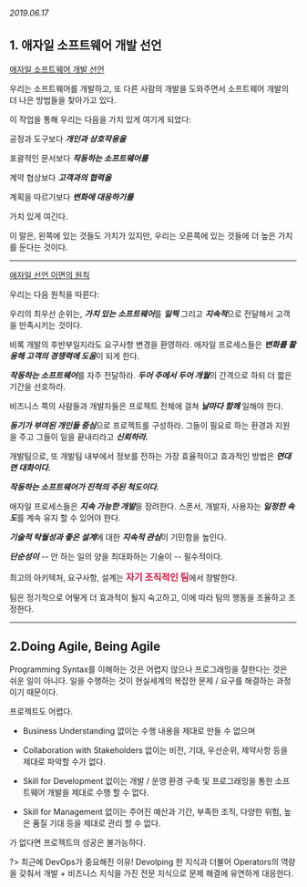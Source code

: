 ###### 2019.06.17

## 1. 애자일 소프트웨어 개발 선언

[애자일 소프트웨어 개발 선언](https://agilemanifesto.org/iso/ko/manifesto.html)

우리는 소프트웨어를 개발하고, 또 다른 사람의 개발을 도와주면서 소프트웨어 개발의 더 나은 방법들을 찾아가고 있다. 

이 작업을 통해 우리는 다음을 가치 있게 여기게 되었다:

공정과 도구보다 ***개인과 상호작용을***

포괄적인 문서보다 ***작동하는 소프트웨어를***

계약 협상보다 ***고객과의 협력을***

계획을 따르기보다 ***변화에 대응하기를***

가치 있게 여긴다. 

이 말은, 왼쪽에 있는 것들도 가치가 있지만, 우리는 오른쪽에 있는 것들에 더 높은 가치를 둔다는 것이다.
<hr />

[애자일 선언 이면의 원칙](https://agilemanifesto.org/iso/ko/principles.html)

우리는 다음 원칙을 따른다:

우리의 최우선 순위는, ***가치 있는 소프트웨어***를 ***일찍*** 그리고 ***지속적***으로 전달해서 고객을 만족시키는 것이다.

비록 개발의 후반부일지라도 요구사항 변경을 환영하라. 애자일 프로세스들은 ***변화를 활용해 고객의 경쟁력에 도움***이 되게 한다.

***작동하는 소프트웨어***를 자주 전달하라. ***두어 주에서 두어 개월***의 간격으로 하되 더 짧은 기간을 선호하라.

비즈니스 쪽의 사람들과 개발자들은 프로젝트 전체에 걸쳐 ***날마다 함께*** 일해야 한다.

***동기가 부여된 개인들 중심***으로 프로젝트를 구성하라. 그들이 필요로 하는 환경과 지원을 주고 그들이 일을 끝내리라고 ***신뢰하라.***

개발팀으로, 또 개발팀 내부에서 정보를 전하는 가장 효율적이고 효과적인 방법은 ***면대면 대화이다.***

***작동하는 소프트웨어가 진척의 주된 척도이다.***

애자일 프로세스들은 ***지속 가능한 개발***을 장려한다. 스폰서, 개발자, 사용자는 ***일정한 속도***를 계속 유지 할 수 있어야 한다.

***기술적 탁월성과 좋은 설계***에 대한 ***지속적 관심***이 기민함을 높인다.

***단순성이*** -- 안 하는 일의 양을 최대화하는 기술이 -- 필수적이다.

최고의 아키텍처, 요구사항, 설계는 <span style="color:#dc143f; font-size: 16px; font-weight: 700;">자기 조직적인 팀</span>에서 창발한다.

팀은 정기적으로 어떻게 더 효과적이 될지 숙고하고, 이에 따라 팀의 행동을 조율하고 조정한다.

<hr />

## 2.Doing Agile, Being Agile

Programming Syntax를 이해하는 것은 어렵지 않으나 프로그래밍을 잘한다는 것은 쉬운 일이 아니다. 일을 수행하는 것이 현실세계의 복잡한 문제 / 요구를 해결하는 과정이기 때문이다.

프로젝트도 어렵다.
* Business Understanding 없이는 수행 내용을 제대로 만들 수 없으며
  
* Collaboration with Stakeholders 없이는 비전, 기대, 우선순위, 제약사항 등을 제대로 파악할 수가 없다.

* Skill for Development 없이는 개발 / 운영 환경 구축 및 프로그래밍을 통한 소프트웨어 개발을 제대로 수행 할 수 없다.
  
* Skill for Management 없이는 주어진 예산과 기간, 부족한 조직, 다양한 위험, 높은 품질 기대 등을 제대로 관리 할 수 없다.

가 없다면 프로젝트의 성공은 불가능하다.

?> 최근에 DevOps가 중요해진 이유! Devolping 한 지식과 더불어 Operators의 역량을 갖춰서 개발 + 비즈니스 지식을 가진 전문 지식으로 문제 해결에 유연하게 대응한다.